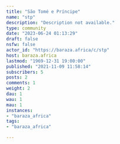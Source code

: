 ```yaml
---
title: "São Tomé e Príncipe" 
name: "stp"
description: "Description not available."
type: community
date: "2023-06-24 01:13:29"
draft: false
nsfw: false
actor_id: "https://baraza.africa/c/stp"
host: baraza.africa
lastmod: "1969-12-31 19:00:00"
published: "2021-11-09 11:58:14"
subscribers: 5
posts: 2
comments: 1
weight: 2
dau: 1
wau: 1
mau: 1
instances:
- "baraza_africa"
tags: 
- "baraza_africa"

---
```

